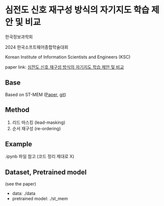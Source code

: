 # 심전도 신호 재구성 방식의 자기지도 학습 제안 및 비교
한국정보과학회 

2024 한국소프트웨어종합학술대회

Korean Institute of Information Scientists and Engineers (KSC)

paper link: [심전도 신호 재구성 방식의 자기지도 학습 제안 및 비교](https://www.dbpia.co.kr/journal/articleDetail?nodeId=NODE12041847)

## Base
Based on ST-MEM ([Paper](https://arxiv.org/pdf/2402.09450), [git](https://github.com/bakqui/ST-MEM?tab=readme-ov-file))

## Method
1. 리드 마스킹 (lead-masking)
2. 순서 재구성 (re-ordering)

## Example
.ipynb 파일 참고 (코드 정리 제대로 X)

## Dataset, Pretrained model
(see the paper)
- data: ./data
- pretrained model: ./st_mem

